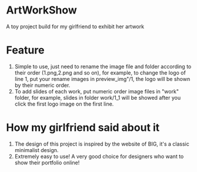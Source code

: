 # ArtWorkShow

A toy project build for my girlfriend to exhibit her artwork

# Feature
1. Simple to use, just need to rename the image file and folder according to their order (1.png,2.png and so on), for example, to change the logo of line 1, put your rename images in preview_img"/1, the logo will be shown by their numeric order.
2. To add slides of each work, put numeric order image files in "work" folder, for example, slides in folder work/1_1 will be showed after you click the first logo image on the first line.

# How my girlfriend said about it
1. The design of this project is inspired by the website of BIG, it's a classic minimalist design.
2. Extremely easy to use! A very good choice for designers who want to show their portfolio online!
